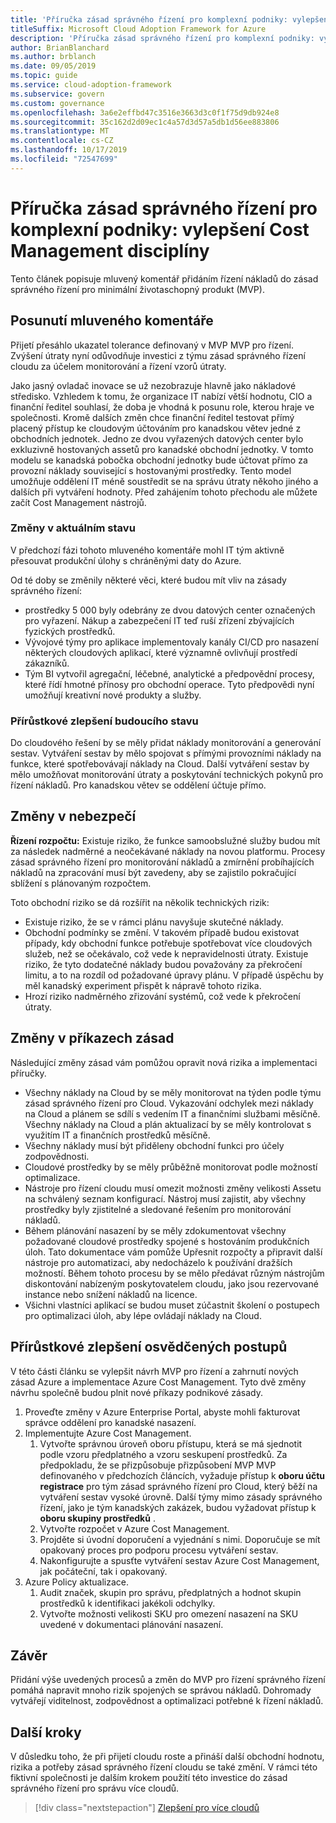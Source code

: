 ```yaml
---
title: 'Příručka zásad správného řízení pro komplexní podniky: vylepšení Cost Management disciplíny'
titleSuffix: Microsoft Cloud Adoption Framework for Azure
description: 'Příručka zásad správného řízení pro komplexní podniky: vylepšení Cost Management disciplíny'
author: BrianBlanchard
ms.author: brblanch
ms.date: 09/05/2019
ms.topic: guide
ms.service: cloud-adoption-framework
ms.subservice: govern
ms.custom: governance
ms.openlocfilehash: 3a6e2effbd47c3516e3663d3c0f1f75d9db924e8
ms.sourcegitcommit: 35c162d2d09ec1c4a57d3d57a5db1d56ee883806
ms.translationtype: MT
ms.contentlocale: cs-CZ
ms.lasthandoff: 10/17/2019
ms.locfileid: "72547699"
---
```

# <a name="governance-guide-for-complex-enterprises-improve-the-cost-management-discipline"></a>Příručka zásad správného řízení pro komplexní podniky: vylepšení Cost Management disciplíny

Tento článek popisuje mluvený komentář přidáním řízení nákladů do zásad správného řízení pro minimální životaschopný produkt (MVP).

## <a name="advancing-the-narrative"></a>Posunutí mluveného komentáře

Přijetí přesáhlo ukazatel tolerance definovaný v MVP MVP pro řízení. Zvýšení útraty nyní odůvodňuje investici z týmu zásad správného řízení cloudu za účelem monitorování a řízení vzorů útraty.

Jako jasný ovladač inovace se už nezobrazuje hlavně jako nákladové středisko. Vzhledem k tomu, že organizace IT nabízí větší hodnotu, CIO a finanční ředitel souhlasí, že doba je vhodná k posunu role, kterou hraje ve společnosti. Kromě dalších změn chce finanční ředitel testovat přímý placený přístup ke cloudovým účtováním pro kanadskou větev jedné z obchodních jednotek. Jedno ze dvou vyřazených datových center bylo exkluzivně hostovaných assetů pro kanadské obchodní jednotky. V tomto modelu se kanadská pobočka obchodní jednotky bude účtovat přímo za provozní náklady související s hostovanými prostředky. Tento model umožňuje oddělení IT méně soustředit se na správu útraty někoho jiného a dalších při vytváření hodnoty. Před zahájením tohoto přechodu ale můžete začít Cost Management nástrojů.

### <a name="changes-in-the-current-state"></a>Změny v aktuálním stavu

V předchozí fázi tohoto mluveného komentáře mohl IT tým aktivně přesouvat produkční úlohy s chráněnými daty do Azure.

Od té doby se změnily některé věci, které budou mít vliv na zásady správného řízení:

- prostředky 5 000 byly odebrány ze dvou datových center označených pro vyřazení. Nákup a zabezpečení IT teď ruší zřízení zbývajících fyzických prostředků.
- Vývojové týmy pro aplikace implementovaly kanály CI/CD pro nasazení některých cloudových aplikací, které významně ovlivňují prostředí zákazníků.
- Tým BI vytvořil agregační, léčebné, analytické a předpovědní procesy, které řídí hmotné přínosy pro obchodní operace. Tyto předpovědi nyní umožňují kreativní nové produkty a služby.

### <a name="incrementally-improve-the-future-state"></a>Přírůstkové zlepšení budoucího stavu

Do cloudového řešení by se měly přidat náklady monitorování a generování sestav. Vytváření sestav by mělo spojovat s přímými provozními náklady na funkce, které spotřebovávají náklady na Cloud. Další vytváření sestav by mělo umožňovat monitorování útraty a poskytování technických pokynů pro řízení nákladů. Pro kanadskou větev se oddělení účtuje přímo.

## <a name="changes-in-risk"></a>Změny v nebezpečí

**Řízení rozpočtu:** Existuje riziko, že funkce samoobslužné služby budou mít za následek nadměrné a neočekávané náklady na novou platformu. Procesy zásad správného řízení pro monitorování nákladů a zmírnění probíhajících nákladů na zpracování musí být zavedeny, aby se zajistilo pokračující sblížení s plánovaným rozpočtem.

Toto obchodní riziko se dá rozšířit na několik technických rizik:

- Existuje riziko, že se v rámci plánu navyšuje skutečné náklady.
- Obchodní podmínky se změní. V takovém případě budou existovat případy, kdy obchodní funkce potřebuje spotřebovat více cloudových služeb, než se očekávalo, což vede k nepravidelnosti útraty. Existuje riziko, že tyto dodatečné náklady budou považovány za překročení limitu, a to na rozdíl od požadované úpravy plánu. V případě úspěchu by měl kanadský experiment přispět k nápravě tohoto rizika.
- Hrozí riziko nadměrného zřizování systémů, což vede k překročení útraty.

## <a name="changes-to-the-policy-statements"></a>Změny v příkazech zásad

Následující změny zásad vám pomůžou opravit nová rizika a implementaci příručky.

- Všechny náklady na Cloud by se měly monitorovat na týden podle týmu zásad správného řízení pro Cloud. Vykazování odchylek mezi náklady na Cloud a plánem se sdílí s vedením IT a finančními službami měsíčně. Všechny náklady na Cloud a plán aktualizací by se měly kontrolovat s využitím IT a finančních prostředků měsíčně.
- Všechny náklady musí být přiděleny obchodní funkci pro účely zodpovědnosti.
- Cloudové prostředky by se měly průběžně monitorovat podle možností optimalizace.
- Nástroje pro řízení cloudu musí omezit možnosti změny velikosti Assetu na schválený seznam konfigurací. Nástroj musí zajistit, aby všechny prostředky byly zjistitelné a sledované řešením pro monitorování nákladů.
- Během plánování nasazení by se měly zdokumentovat všechny požadované cloudové prostředky spojené s hostováním produkčních úloh. Tato dokumentace vám pomůže Upřesnit rozpočty a připravit další nástroje pro automatizaci, aby nedocházelo k používání dražších možností. Během tohoto procesu by se mělo předávat různým nástrojům diskontování nabízeným poskytovatelem cloudu, jako jsou rezervované instance nebo snížení nákladů na licence.
- Všichni vlastníci aplikací se budou muset zúčastnit školení o postupech pro optimalizaci úloh, aby lépe ovládají náklady na Cloud.

## <a name="incremental-improvement-of-the-best-practices"></a>Přírůstkové zlepšení osvědčených postupů

V této části článku se vylepšit návrh MVP pro řízení a zahrnutí nových zásad Azure a implementace Azure Cost Management. Tyto dvě změny návrhu společně budou plnit nové příkazy podnikové zásady.

1. Proveďte změny v Azure Enterprise Portal, abyste mohli fakturovat správce oddělení pro kanadské nasazení.
2. Implementujte Azure Cost Management.
    1. Vytvořte správnou úroveň oboru přístupu, která se má sjednotit podle vzoru předplatného a vzoru seskupení prostředků. Za předpokladu, že se přizpůsobuje přizpůsobení MVP MVP definovaného v předchozích článcích, vyžaduje přístup k **oboru účtu registrace** pro tým zásad správného řízení pro Cloud, který běží na vytváření sestav vysoké úrovně. Další týmy mimo zásady správného řízení, jako je tým kanadských zakázek, budou vyžadovat přístup k **oboru skupiny prostředků** .
    2. Vytvořte rozpočet v Azure Cost Management.
    3. Projděte si úvodní doporučení a vyjednání s nimi. Doporučuje se mít opakovaný proces pro podporu procesu vytváření sestav.
    4. Nakonfigurujte a spusťte vytváření sestav Azure Cost Management, jak počáteční, tak i opakovaný.
3. Azure Policy aktualizace.
    1. Audit značek, skupin pro správu, předplatných a hodnot skupin prostředků k identifikaci jakékoli odchylky.
    2. Vytvořte možnosti velikosti SKU pro omezení nasazení na SKU uvedené v dokumentaci plánování nasazení.

## <a name="conclusion"></a>Závěr

Přidání výše uvedených procesů a změn do MVP pro řízení správného řízení pomáhá napravit mnoho rizik spojených se správou nákladů. Dohromady vytvářejí viditelnost, zodpovědnost a optimalizaci potřebné k řízení nákladů.

## <a name="next-steps"></a>Další kroky

V důsledku toho, že při přijetí cloudu roste a přináší další obchodní hodnotu, rizika a potřeby zásad správného řízení cloudu se také změní. V rámci této fiktivní společnosti je dalším krokem použití této investice do zásad správného řízení pro správu více cloudů.

> [!div class="nextstepaction"]
> [Zlepšení pro více cloudů](./multicloud-improvement.md)
